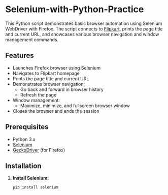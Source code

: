 # Selenium-with-Python-Practice

This Python script demonstrates basic browser automation using Selenium WebDriver with Firefox. The script connects to [Flipkart](https://www.flipkart.com/), prints the page title and current URL, and showcases various browser navigation and window management commands.

## Features

- Launches Firefox browser using Selenium
- Navigates to Flipkart homepage
- Prints the page title and current URL
- Demonstrates browser navigation:
  - Go back and forward in browser history
  - Refresh the page
- Window management:
  - Maximize, minimize, and fullscreen browser window
- Closes the browser and ends the session

## Prerequisites

- Python 3.x
- [Selenium](https://selenium-python.readthedocs.io/)
- [GeckoDriver](https://github.com/mozilla/geckodriver/releases) (for Firefox)

## Installation

1. **Install Selenium:**
   ```bash
   pip install selenium
   ```
